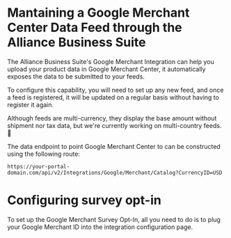# Mantaining a Google Merchant Center Data Feed through the Alliance Business Suite

The Alliance Business Suite's Google Merchant Integration can help you upload your product data in Google Merchant Center, it automatically exposes the data to be submitted to your feeds. 

To configure this capability, you will need to set up any new feed, and once a feed is registered, it will be updated on a regular basis without having to register it again.

Although feeds are multi-currency, they display the base amount without shipment nor tax data, but we're currently working on multi-country feeds. 🥳


The data endpoint to point Google Merchant Center to can be constructed using the following route:

 `https://your-portal-domain.com/api/v2/Integrations/Google/Merchant/Catalog?CurrencyID=USD`

# Configuring survey opt-in 

To set up the Google Merchant Survey Opt-In, all you need to do is to plug your Google Merchant ID into the integration configuration page.